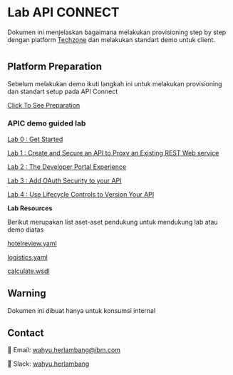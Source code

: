 # Lab API CONNECT
Dokumen ini menjelaskan bagaimana melakukan provisioning step by step dengan platform [Techzone](https://techzone.ibm.com/) dan melakukan standart demo untuk client.
#

## Platform Preparation
Sebelum melakukan demo ikuti langkah ini untuk melakukan provisioning dan standart setup pada API Connect 

[Click To See Preparation](https://github.com/5112100070/apic-lab/tree/master/preparation)

### APIC demo guided lab

[Lab 0 : Get Started](https://github.com/5112100070/apic-lab/tree/main/instructions/Lab0)

[Lab 1 : Create and Secure an API to Proxy an Existing REST Web
service](https://github.com/5112100070/apic-lab/tree/main/instructions/Lab1)

[Lab 2 : The Developer Portal
Experience](https://github.com/5112100070/apic-lab/tree/main/instructions/Lab2)

[Lab 3 : Add OAuth Security to your
API](https://github.com/5112100070/apic-lab/tree/main/instructions/Lab3)

[Lab 4 : Use Lifecycle Controls to Version Your
API](https://github.com/5112100070/apic-lab/tree/main/instructions/Lab4)

**Lab Resources**

Berikut merupakan list aset-aset pendukung untuk mendukung lab atau demo diatas

[hotelreview.yaml](https://github.com/5112100070/apic-lab/blob/main/hotelreview.yaml)

[logistics.yaml](https://github.com/5112100070/apic-lab/blob/main/logistics.yaml)

[calculate.wsdl](https://github.com/5112100070/apic-lab/blob/main/calculate.wsdl)  

## Warning
Dokumen ini dibuat hanya untuk konsumsi internal

## Contact 
📧 Email: [wahyu.herlambang@ibm.com](mailto:contoh@email.com)

💬 Slack: [wahyu.herlambang](https://ibm-indonesia.slack.com/archives/D04K0BJETUK)
